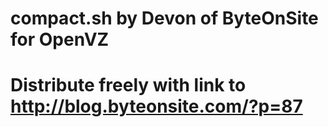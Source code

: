# compact.sh by Devon of ByteOnSite for OpenVZ
# Distribute freely with link to http://blog.byteonsite.com/?p=87

